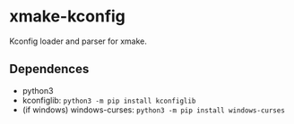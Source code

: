 # xmake-kconfig

Kconfig loader and parser for xmake.

## Dependences

- python3
- kconfiglib: `python3 -m pip install kconfiglib`
- (if windows) windows-curses: `python3 -m pip install windows-curses`